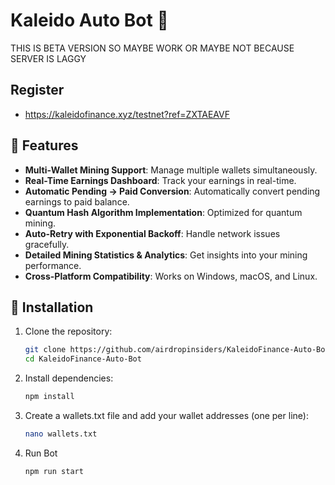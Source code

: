 # Kaleido Auto Bot 🤖
THIS IS BETA VERSION SO MAYBE WORK OR MAYBE NOT BECAUSE SERVER IS LAGGY

## Register
- https://kaleidofinance.xyz/testnet?ref=ZXTAEAVF

## 🌟 Features

- **Multi-Wallet Mining Support**: Manage multiple wallets simultaneously.
- **Real-Time Earnings Dashboard**: Track your earnings in real-time.
- **Automatic Pending → Paid Conversion**: Automatically convert pending earnings to paid balance.
- **Quantum Hash Algorithm Implementation**: Optimized for quantum mining.
- **Auto-Retry with Exponential Backoff**: Handle network issues gracefully.
- **Detailed Mining Statistics & Analytics**: Get insights into your mining performance.
- **Cross-Platform Compatibility**: Works on Windows, macOS, and Linux.

## 🚀 Installation

1. Clone the repository:
   ```bash
   git clone https://github.com/airdropinsiders/KaleidoFinance-Auto-Bot.git
   cd KaleidoFinance-Auto-Bot
   ```
2. Install dependencies:
   ```bash
   npm install
   ```
3. Create a wallets.txt file and add your wallet addresses (one per line):
   ```bash
   nano wallets.txt
   ```
4. Run Bot
   ```bash
   npm run start
   ```


